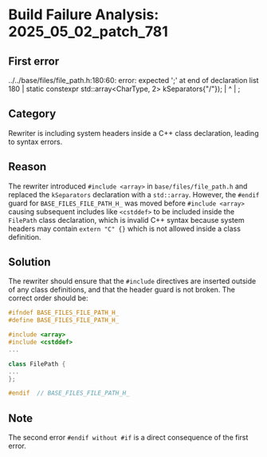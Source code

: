 # Build Failure Analysis: 2025_05_02_patch_781

## First error
../../base/files/file_path.h:180:60: error: expected ';' at end of declaration list
  180 |   static constexpr std::array<CharType, 2> kSeparators{"/"});
      |                                                            ^
      |                                                            ;

## Category
Rewriter is including system headers inside a C++ class declaration, leading to syntax errors.

## Reason
The rewriter introduced `#include <array>` in `base/files/file_path.h` and replaced the `kSeparators` declaration with a `std::array`. However, the `#endif` guard for `BASE_FILES_FILE_PATH_H_` was moved before `#include <array>` causing subsequent includes like `<cstddef>` to be included inside the `FilePath` class declaration, which is invalid C++ syntax because system headers may contain `extern "C" {}` which is not allowed inside a class definition.

## Solution
The rewriter should ensure that the `#include` directives are inserted outside of any class definitions, and that the header guard is not broken. The correct order should be:

```c++
#ifndef BASE_FILES_FILE_PATH_H_
#define BASE_FILES_FILE_PATH_H_

#include <array>
#include <cstddef>
...

class FilePath {
...
};

#endif  // BASE_FILES_FILE_PATH_H_
```

## Note
The second error `#endif without #if` is a direct consequence of the first error.